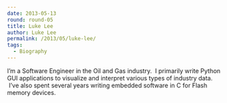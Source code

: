 ```yaml
---
date: 2013-05-13
round: round-05
title: Luke Lee
author: Luke Lee
permalink: /2013/05/luke-lee/
tags:
  - Biography
---
```

I&#8217;m a Software Engineer in the Oil and Gas industry.  I primarily write Python GUI applications to visualize and interpret various types of industry data.  I&#8217;ve also spent several years writing embedded software in C for Flash memory devices.
